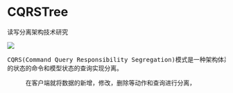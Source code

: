 # CQRSTree
读写分离架构技术研究

![](https://i.imgur.com/rbPum2Y.png)

<pre>
CQRS(Command Query Responsibility Segregation)模式是一种架构体系模式，能够使改变模型
的状态的命令和模型状态的查询实现分离。
</pre>

<pre>
     在客户端就将数据的新增，修改，删除等动作和查询进行分离，
</pre>